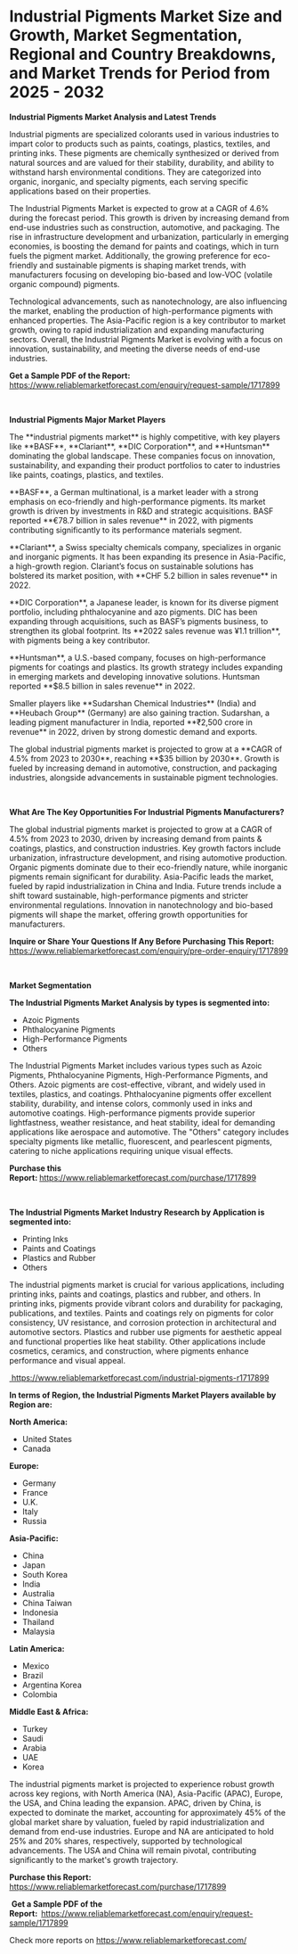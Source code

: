 <p><h1>Industrial Pigments Market Size and Growth, Market Segmentation, Regional and Country Breakdowns, and Market Trends for Period from 2025 -  2032</h1></p><p><strong>Industrial Pigments Market Analysis and Latest Trends</strong></p>
<p><p>Industrial pigments are specialized colorants used in various industries to impart color to products such as paints, coatings, plastics, textiles, and printing inks. These pigments are chemically synthesized or derived from natural sources and are valued for their stability, durability, and ability to withstand harsh environmental conditions. They are categorized into organic, inorganic, and specialty pigments, each serving specific applications based on their properties.</p><p>The Industrial Pigments Market is expected to grow at a CAGR of 4.6% during the forecast period. This growth is driven by increasing demand from end-use industries such as construction, automotive, and packaging. The rise in infrastructure development and urbanization, particularly in emerging economies, is boosting the demand for paints and coatings, which in turn fuels the pigment market. Additionally, the growing preference for eco-friendly and sustainable pigments is shaping market trends, with manufacturers focusing on developing bio-based and low-VOC (volatile organic compound) pigments.</p><p>Technological advancements, such as nanotechnology, are also influencing the market, enabling the production of high-performance pigments with enhanced properties. The Asia-Pacific region is a key contributor to market growth, owing to rapid industrialization and expanding manufacturing sectors. Overall, the Industrial Pigments Market is evolving with a focus on innovation, sustainability, and meeting the diverse needs of end-use industries.</p></p>
<p><strong>Get a Sample PDF of the Report:&nbsp;</strong> <a href="https://www.reliablemarketforecast.com/enquiry/request-sample/1717899?utm_campaign=2042&utm_medium=2&utm_source=Github&utm_content=ia&utm_term=26012025&utm_id=industrial-pigments">https://www.reliablemarketforecast.com/enquiry/request-sample/1717899</a></p>
<p>&nbsp;</p>
<p><strong>Industrial Pigments Major Market Players</strong></p>
<p><p>The **industrial pigments market** is highly competitive, with key players like **BASF**, **Clariant**, **DIC Corporation**, and **Huntsman** dominating the global landscape. These companies focus on innovation, sustainability, and expanding their product portfolios to cater to industries like paints, coatings, plastics, and textiles.</p><p>**BASF**, a German multinational, is a market leader with a strong emphasis on eco-friendly and high-performance pigments. Its market growth is driven by investments in R&D and strategic acquisitions. BASF reported **€78.7 billion in sales revenue** in 2022, with pigments contributing significantly to its performance materials segment.</p><p>**Clariant**, a Swiss specialty chemicals company, specializes in organic and inorganic pigments. It has been expanding its presence in Asia-Pacific, a high-growth region. Clariant’s focus on sustainable solutions has bolstered its market position, with **CHF 5.2 billion in sales revenue** in 2022.</p><p>**DIC Corporation**, a Japanese leader, is known for its diverse pigment portfolio, including phthalocyanine and azo pigments. DIC has been expanding through acquisitions, such as BASF’s pigments business, to strengthen its global footprint. Its **2022 sales revenue was ¥1.1 trillion**, with pigments being a key contributor.</p><p>**Huntsman**, a U.S.-based company, focuses on high-performance pigments for coatings and plastics. Its growth strategy includes expanding in emerging markets and developing innovative solutions. Huntsman reported **$8.5 billion in sales revenue** in 2022.</p><p>Smaller players like **Sudarshan Chemical Industries** (India) and **Heubach Group** (Germany) are also gaining traction. Sudarshan, a leading pigment manufacturer in India, reported **₹2,500 crore in revenue** in 2022, driven by strong domestic demand and exports.</p><p>The global industrial pigments market is projected to grow at a **CAGR of 4.5% from 2023 to 2030**, reaching **$35 billion by 2030**. Growth is fueled by increasing demand in automotive, construction, and packaging industries, alongside advancements in sustainable pigment technologies.</p></p>
<p>&nbsp;</p>
<p><strong>What Are The Key Opportunities For Industrial Pigments Manufacturers?</strong></p>
<p><p>The global industrial pigments market is projected to grow at a CAGR of 4.5% from 2023 to 2030, driven by increasing demand from paints & coatings, plastics, and construction industries. Key growth factors include urbanization, infrastructure development, and rising automotive production. Organic pigments dominate due to their eco-friendly nature, while inorganic pigments remain significant for durability. Asia-Pacific leads the market, fueled by rapid industrialization in China and India. Future trends include a shift toward sustainable, high-performance pigments and stricter environmental regulations. Innovation in nanotechnology and bio-based pigments will shape the market, offering growth opportunities for manufacturers.</p></p>
<p><strong>Inquire or Share Your Questions If Any Before Purchasing This Report:</strong> <a href="https://www.reliablemarketforecast.com/enquiry/pre-order-enquiry/1717899?utm_campaign=2042&utm_medium=2&utm_source=Github&utm_content=ia&utm_term=26012025&utm_id=industrial-pigments">https://www.reliablemarketforecast.com/enquiry/pre-order-enquiry/1717899</a></p>
<p>&nbsp;</p>
<p><strong>Market Segmentation</strong></p>
<p><strong>The Industrial Pigments Market Analysis by types is segmented into:</strong></p>
<p><ul><li>Azoic Pigments</li><li>Phthalocyanine Pigments</li><li>High-Performance Pigments</li><li>Others</li></ul></p>
<p><p>The Industrial Pigments Market includes various types such as Azoic Pigments, Phthalocyanine Pigments, High-Performance Pigments, and Others. Azoic pigments are cost-effective, vibrant, and widely used in textiles, plastics, and coatings. Phthalocyanine pigments offer excellent stability, durability, and intense colors, commonly used in inks and automotive coatings. High-performance pigments provide superior lightfastness, weather resistance, and heat stability, ideal for demanding applications like aerospace and automotive. The "Others" category includes specialty pigments like metallic, fluorescent, and pearlescent pigments, catering to niche applications requiring unique visual effects.</p></p>
<p><strong>Purchase this Report:&nbsp;</strong><a href="https://www.reliablemarketforecast.com/purchase/1717899?utm_campaign=2042&utm_medium=2&utm_source=Github&utm_content=ia&utm_term=26012025&utm_id=industrial-pigments">https://www.reliablemarketforecast.com/purchase/1717899</a></p>
<p>&nbsp;</p>
<p><strong>The Industrial Pigments Market Industry Research by Application is segmented into:</strong></p>
<p><ul><li>Printing Inks</li><li>Paints and Coatings</li><li>Plastics and Rubber</li><li>Others</li></ul></p>
<p><p>The industrial pigments market is crucial for various applications, including printing inks, paints and coatings, plastics and rubber, and others. In printing inks, pigments provide vibrant colors and durability for packaging, publications, and textiles. Paints and coatings rely on pigments for color consistency, UV resistance, and corrosion protection in architectural and automotive sectors. Plastics and rubber use pigments for aesthetic appeal and functional properties like heat stability. Other applications include cosmetics, ceramics, and construction, where pigments enhance performance and visual appeal.</p></p>
<p><a href="https://www.reliablemarketforecast.com/industrial-pigments-r1717899?utm_campaign=2042&utm_medium=2&utm_source=Github&utm_content=ia&utm_term=26012025&utm_id=industrial-pigments">&nbsp;https://www.reliablemarketforecast.com/industrial-pigments-r1717899</a></p>
<p><strong>In terms of Region, the Industrial Pigments Market Players available by Region are:</strong></p>
<p>
    <p> <strong> North America: </strong>
        <ul>
            <li>United States</li>
            <li>Canada</li>
        </ul>
        </p> 
    <p> <strong> Europe: </strong>
        <ul>
            <li>Germany</li>
            <li>France</li>
            <li>U.K.</li>
            <li>Italy</li>
            <li>Russia</li>
        </ul>
        </p> 
    <p> <strong> Asia-Pacific: </strong>
        <ul>
            <li>China</li>
            <li>Japan</li>
            <li>South Korea</li>
            <li>India</li>
            <li>Australia</li>
            <li>China Taiwan</li>
            <li>Indonesia</li>
            <li>Thailand</li>
            <li>Malaysia</li>
        </ul>
        </p> 
    <p> <strong> Latin America: </strong>
        <ul>
            <li>Mexico</li>
            <li>Brazil</li>
            <li>Argentina Korea</li>
            <li>Colombia</li>
        </ul>
        </p> 
    <p> <strong> Middle East & Africa: </strong>
        <ul>
            <li>Turkey</li>
            <li>Saudi</li>
            <li>Arabia</li>
            <li>UAE</li>
            <li>Korea</li>
        </ul>
    </p>
    </p>
<p><p>The industrial pigments market is projected to experience robust growth across key regions, with North America (NA), Asia-Pacific (APAC), Europe, the USA, and China leading the expansion. APAC, driven by China, is expected to dominate the market, accounting for approximately 45% of the global market share by valuation, fueled by rapid industrialization and demand from end-use industries. Europe and NA are anticipated to hold 25% and 20% shares, respectively, supported by technological advancements. The USA and China will remain pivotal, contributing significantly to the market's growth trajectory.</p></p>
<p><strong>Purchase this Report: </strong><a href="https://www.reliablemarketforecast.com/purchase/1717899?utm_campaign=2042&utm_medium=2&utm_source=Github&utm_content=ia&utm_term=26012025&utm_id=industrial-pigments">https://www.reliablemarketforecast.com/purchase/1717899</a></p>
<p>&nbsp;<strong>Get a Sample PDF of the Report:&nbsp;&nbsp;</strong><a href="https://www.reliablemarketforecast.com/enquiry/request-sample/1717899?utm_campaign=2042&utm_medium=2&utm_source=Github&utm_content=ia&utm_term=26012025&utm_id=industrial-pigments">https://www.reliablemarketforecast.com/enquiry/request-sample/1717899</a></p>
<p><strong></strong></p>
<p>Check more reports on <a href="https://www.reliablemarketforecast.com/?utm_campaign=2042&utm_medium=2&utm_source=Github&utm_content=ia&utm_term=26012025&utm_id=industrial-pigments">https://www.reliablemarketforecast.com/</a></p>
